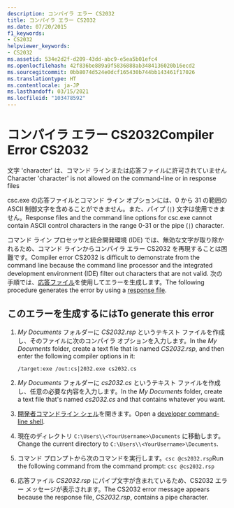```yaml
---
description: コンパイラ エラー CS2032
title: コンパイラ エラー CS2032
ms.date: 07/20/2015
f1_keywords:
- CS2032
helpviewer_keywords:
- CS2032
ms.assetid: 534e2d2f-d209-43dd-abc9-e5ea5b01efc4
ms.openlocfilehash: 42f836be889a9f5836888ab3484136020b16ecd2
ms.sourcegitcommit: 0bb8074d524e0dcf165430b744bb143461f17026
ms.translationtype: HT
ms.contentlocale: ja-JP
ms.lasthandoff: 03/15/2021
ms.locfileid: "103478592"
---
```

# <a name="compiler-error-cs2032"></a><span data-ttu-id="4219c-103">コンパイラ エラー CS2032</span><span class="sxs-lookup"><span data-stu-id="4219c-103">Compiler Error CS2032</span></span>

<span data-ttu-id="4219c-104">文字 'character' は、コマンド ラインまたは応答ファイルに許可されていません</span><span class="sxs-lookup"><span data-stu-id="4219c-104">Character 'character' is not allowed on the command-line or in response files</span></span>

 <span data-ttu-id="4219c-105">csc.exe の応答ファイルとコマンド ライン オプションには、0 から 31 の範囲の ASCII 制御文字を含めることができません。また、パイプ (`|`) 文字は使用できません。</span><span class="sxs-lookup"><span data-stu-id="4219c-105">Response files and the command line options for csc.exe cannot contain ASCII control characters in the range 0-31 or the pipe (`|`) character.</span></span>

 <span data-ttu-id="4219c-106">コマンド ライン プロセッサと統合開発環境 (IDE) では、無効な文字が取り除かれるため、コマンド ラインからコンパイラ エラー CS2032 を再現することは困難です。</span><span class="sxs-lookup"><span data-stu-id="4219c-106">Compiler error CS2032 is difficult to demonstrate from the command line because the command line processor and the integrated development environment (IDE) filter out characters that are not valid.</span></span> <span data-ttu-id="4219c-107">次の手順では、[応答ファイル](../compiler-options/miscellaneous.md#responsefiles)を使用してエラーを生成します。</span><span class="sxs-lookup"><span data-stu-id="4219c-107">The following procedure generates the error by using a [response file](../compiler-options/miscellaneous.md#responsefiles).</span></span>

## <a name="to-generate-this-error"></a><span data-ttu-id="4219c-108">このエラーを生成するには</span><span class="sxs-lookup"><span data-stu-id="4219c-108">To generate this error</span></span>

1. <span data-ttu-id="4219c-109">*My Documents* フォルダーに *CS2032.rsp* というテキスト ファイルを作成し、そのファイルに次のコンパイラ オプションを入力します。</span><span class="sxs-lookup"><span data-stu-id="4219c-109">In the *My Documents* folder, create a text file that is named *CS2032.rsp*, and then enter the following compiler options in it:</span></span>
  
    ```console
    /target:exe /out:cs|2032.exe cs2032.cs
    ```

2. <span data-ttu-id="4219c-110">*My Documents* フォルダーに *cs2032.cs* というテキスト ファイルを作成し、任意の必要な内容を入力します。</span><span class="sxs-lookup"><span data-stu-id="4219c-110">In the *My Documents* folder, create a text file that's named *cs2032.cs* and that contains whatever you want.</span></span>

3. <span data-ttu-id="4219c-111">[開発者コマンドライン シェル](/visualstudio/ide/reference/command-prompt-powershell)を開きます。</span><span class="sxs-lookup"><span data-stu-id="4219c-111">Open a [developer command-line shell](/visualstudio/ide/reference/command-prompt-powershell).</span></span>

4. <span data-ttu-id="4219c-112">現在のディレクトリ `C:\Users\\<YourUsername>\Documents` に移動します。</span><span class="sxs-lookup"><span data-stu-id="4219c-112">Change the current directory to `C:\Users\\<YourUsername>\Documents`.</span></span>

5. <span data-ttu-id="4219c-113">コマンド プロンプトから次のコマンドを実行します。`csc @cs2032.rsp`</span><span class="sxs-lookup"><span data-stu-id="4219c-113">Run the following command from the command prompt: `csc @cs2032.rsp`</span></span>

6. <span data-ttu-id="4219c-114">応答ファイル *CS2032.rsp* にパイプ文字が含まれているため、CS2032 エラー メッセージが表示されます。</span><span class="sxs-lookup"><span data-stu-id="4219c-114">The CS2032 error message appears because the response file, *CS2032.rsp*, contains a pipe character.</span></span>
